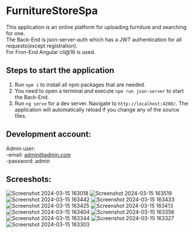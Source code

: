 # FurnitureStoreSpa
This application is an online platform for uploading furniture and searching for one.
<br/>
The Back-End is json-server-auth which has a JWT authentication for all requests(except registration).
<br/>
For Fron-End Angular cli@16 is used.

## Steps to start the application
1. Run `npm i` to install all npm packages that are needed.
2. You need to open a terminal and execute `npm run json-server` to start the Back-End.
3. Run `ng serve` for a dev server. Navigate to `http://localhost:4200/`. The application will automatically reload if you change any of the source files.

## Development account:
  Admin user:
  <br/>
  -email: admin@admin.com
  <br/>
  -password: admin

## Screeshots:
![Screenshot 2024-03-15 163018](https://github.com/velk20/furniture-store-spa/assets/48069264/4322f9bd-71b9-4a95-88a0-4088e5bbb82f)
![Screenshot 2024-03-15 163519](https://github.com/velk20/furniture-store-spa/assets/48069264/bb25285c-4f62-4f11-a2d8-d81bc55462ef)
![Screenshot 2024-03-15 163442](https://github.com/velk20/furniture-store-spa/assets/48069264/8520ee32-d31e-44e6-ad6f-cda69e723e92)
![Screenshot 2024-03-15 163433](https://github.com/velk20/furniture-store-spa/assets/48069264/8cc44c6d-33a4-471b-9dac-1e0a1fd8bbf1)
![Screenshot 2024-03-15 163425](https://github.com/velk20/furniture-store-spa/assets/48069264/0d28c2bc-e977-446b-aef6-4f16786177b6)
![Screenshot 2024-03-15 163413](https://github.com/velk20/furniture-store-spa/assets/48069264/31ed91fb-4999-414c-a5a9-f5f14c696920)
![Screenshot 2024-03-15 163404](https://github.com/velk20/furniture-store-spa/assets/48069264/151519df-bc22-4245-acdb-70f4001f4388)
![Screenshot 2024-03-15 163356](https://github.com/velk20/furniture-store-spa/assets/48069264/5e600c64-0c46-4f52-9494-f699406e08cd)
![Screenshot 2024-03-15 163344](https://github.com/velk20/furniture-store-spa/assets/48069264/3ae341f5-f266-4732-9627-5402e23305e7)
![Screenshot 2024-03-15 163327](https://github.com/velk20/furniture-store-spa/assets/48069264/a6b8285e-3717-478e-b614-425a88579d15)
![Screenshot 2024-03-15 163303](https://github.com/velk20/furniture-store-spa/assets/48069264/b0771d1a-5024-4848-b036-393114efa164)
